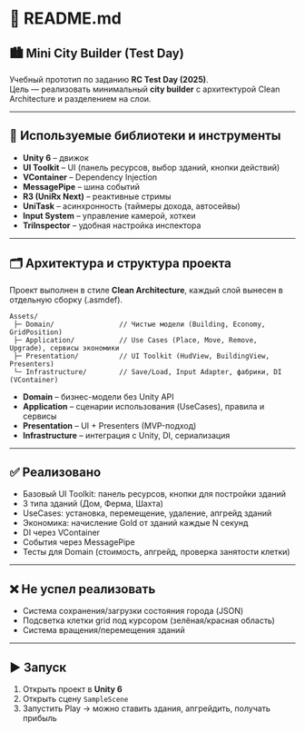 # 📖 README.md

## 🏙 Mini City Builder (Test Day)

Учебный прототип по заданию **RC Test Day (2025)**.  
Цель — реализовать минимальный **city builder** с архитектурой Clean Architecture и разделением на слои.

---

## 🔧 Используемые библиотеки и инструменты
- **Unity 6** – движок  
- **UI Toolkit** – UI (панель ресурсов, выбор зданий, кнопки действий)  
- **VContainer** – Dependency Injection  
- **MessagePipe** – шина событий  
- **R3 (UniRx Next)** – реактивные стримы  
- **UniTask** – асинхронность (таймеры дохода, автосейвы)  
- **Input System** – управление камерой, хоткеи  
- **TriInspector** – удобная настройка инспектора  

---

## 🗂 Архитектура и структура проекта
Проект выполнен в стиле **Clean Architecture**, каждый слой вынесен в отдельную сборку (.asmdef).  

```
Assets/
 ├─ Domain/                // Чистые модели (Building, Economy, GridPosition)
 ├─ Application/           // Use Cases (Place, Move, Remove, Upgrade), сервисы экономики
 ├─ Presentation/          // UI Toolkit (HudView, BuildingView, Presenters)
 └─ Infrastructure/        // Save/Load, Input Adapter, фабрики, DI (VContainer)
```

- **Domain** – бизнес-модели без Unity API  
- **Application** – сценарии использования (UseCases), правила и сервисы  
- **Presentation** – UI + Presenters (MVP-подход)  
- **Infrastructure** – интеграция с Unity, DI, сериализация  

---

## ✅ Реализовано
- Базовый UI Toolkit: панель ресурсов, кнопки для постройки зданий  
- 3 типа зданий (Дом, Ферма, Шахта)  
- UseCases: установка, перемещение, удаление, апгрейд зданий  
- Экономика: начисление Gold от зданий каждые N секунд  
- DI через VContainer  
- События через MessagePipe  
- Тесты для Domain (стоимость, апгрейд, проверка занятости клетки)  

---

## ❌ Не успел реализовать
- Система сохранения/загрузки состояния города (JSON)  
- Подсветка клетки grid под курсором (зелёная/красная область)
- Система вращения/перемещения зданий

---

## ▶️ Запуск
1. Открыть проект в **Unity 6**  
2. Открыть сцену `SampleScene`  
3. Запустить Play → можно ставить здания, апгрейдить, получать прибыль  
